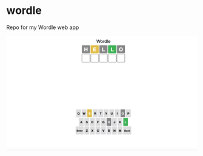 # wordle
Repo for my Wordle web app

![wordle screesnhot](https://raw.githubusercontent.com/steodose/wordle/main/wordle-screenshot.png)

